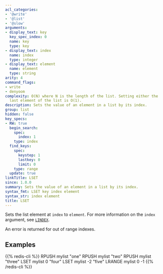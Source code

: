 ```yaml
---
acl_categories:
- '@write'
- '@list'
- '@slow'
arguments:
- display_text: key
  key_spec_index: 0
  name: key
  type: key
- display_text: index
  name: index
  type: integer
- display_text: element
  name: element
  type: string
arity: 4
command_flags:
- write
- denyoom
complexity: O(N) where N is the length of the list. Setting either the first or the
  last element of the list is O(1).
description: Sets the value of an element in a list by its index.
group: list
hidden: false
key_specs:
- RW: true
  begin_search:
    spec:
      index: 1
    type: index
  find_keys:
    spec:
      keystep: 1
      lastkey: 0
      limit: 0
    type: range
  update: true
linkTitle: LSET
since: 1.0.0
summary: Sets the value of an element in a list by its index.
syntax_fmt: LSET key index element
syntax_str: index element
title: LSET
---
```

Sets the list element at `index` to `element`.
For more information on the `index` argument, see [`LINDEX`](/commands/lindex).

An error is returned for out of range indexes.

## Examples

{{% redis-cli %}}
RPUSH mylist "one"
RPUSH mylist "two"
RPUSH mylist "three"
LSET mylist 0 "four"
LSET mylist -2 "five"
LRANGE mylist 0 -1
{{% /redis-cli %}}

